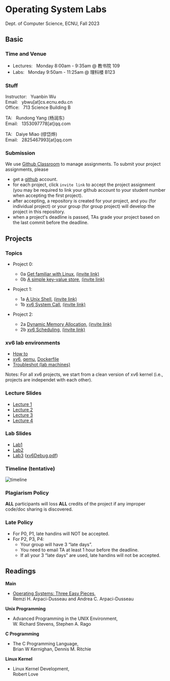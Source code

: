 # Operating System Labs

Dept. of Computer Science, ECNU, Fall 2023

## Basic 

### Time and Venue

* Lectures: &nbsp;  Monday 8:00am - 9:35am @ 教书院 109
* Labs: &nbsp; Monday 9:50am - 11:25am @ 理科楼 B123

### Stuff

Instructor: &nbsp; Yuanbin Wu  
Email: &nbsp; ybwu\[at\]cs.ecnu.edu.cn  
Office: &nbsp; 713 Science Building B

TA: &nbsp; Rundong Yang (杨润东)  
Email: &nbsp; 1353097778\[at\]qq.com

TA: &nbsp; Daiye Miao (缪岱烨)  
Email: &nbsp; 2825467993\[at\]qq.com



### Submission

We use [Github Classroom](https://classroom.github.com/) to manage assignments.
To submit your project assignments, please 
  - get a [github](https://www.github.com) account.
  - for each project, click ``invite link`` to accept the project assignment 
(you may be required to link your github account to your student number when accepting the first project).
  - after accepting, a repository is created for your project, and you (for individual project) or your group (for group project) will develop the project in this repository.
  - when a project's deadline is passed, TAs grade your project based on the last commit before the deadline.



## Projects

### Topics

* Project 0: 
  * 0a [Get familiar with Linux](../projects/linux/linux_warmup/), [(invite link)](https://classroom.github.com/a/zIc_8RpZ)
  * 0b [A simple key-value store](../projects/linux/kv_store), [(invite link)](https://classroom.github.com/a/3VbYpdi6)

* Project 1: 
  * 1a [A Unix Shell](../projects/linux/myshell/), [(invite link)](https://classroom.github.com/a/KFHwm5Zu)
  * 1b [xv6 System Call](../projects/xv6/system_call/), [(invite link)](https://classroom.github.com/a/m0y0-Z8u)

* Project 2: 
  * 2a [Dynamic Memory Allocation](../projects/linux/malloc/), [(invite link)](https://classroom.github.com/a/cdIHSfWh)
  * 2b [xv6 Scheduling](../projects/xv6/scheduling/), [(invite link)](https://classroom.github.com/a/E4q2diRZ)

<!--
* Project 3: 
  * 3a [Locks and Condition Variables](../projects/linux/lock_thread/), [(invite link)](https://classroom.github.com/a/jD-AboCz)
  * 3b [xv6 VM Layout](../projects/xv6/vmlayout/), [(invite link)](https://classroom.github.com/a/ioWs7D5N)

* Project 4: 
  - 4a [File Defragmentation](../projects/linux/defragmentation/), [(invite link)](https://classroom.github.com/a/x5Fa0t2G)
  - 4b [xv6 Kernel Thread](../projects/xv6/thread/), [(invite link)](https://classroom.github.com/a/_T2TXDpb)
-->

### xv6 lab environments

- [How to](../xv6env/)
- [xv6](../xv6env/xv6.tar.gz), [qemu](../xv6env/qemu-6.828-2.9.0.tar.gz), [Dockerfile](../xv6env/Dockerfile)
- [Troubleshot (lab machines)](../xv6env/qemu-lab-install.pdf)


Notes: For all xv6 projects, we start from a clean version of xv6 kernel (i.e., projects are independet with each other). 

### Lecture Slides

* [Lecture 1](slides/lecture-1.pdf)
* [Lecture 2](slides/lecture-2.pdf)
* [Lecture 3](slides/lecture-3.pdf)
* [Lecture 4](slides/lecture-4.pdf)
<!--
* [Lecture 5](slides/lecture-5.pdf)
* [Lecture 6](slides/lecture-6.pdf)
* [Lecture 7](slides/lecture-7.pdf)
-->


### Lab Slides

* [Lab1](slides/lab-1.pdf)
* [Lab2](slides/lab-2.pdf)
* [Lab3](slides/lab-3.pdf) ([xv6Debug.pdf](https://github.com/ecnu-oslab/ecnu-oslab-up/blob/main/23-Fall/slides/xv6Debug.pdf))
<!--
* [Lab1](slides/lab-1.pdf)
* [Lab2 git](slides/lab2git.pdf)
* [Lab4 make](slides/lab4make.pdf)
-->


### Timeline (tentative)


 ![timeline](images/timeline.png)

### Plagiarism Policy

**ALL** participants will loss **ALL** credits of the project 
if any improper code/doc sharing is discovered.

### Late Policy

* For P0, P1, late handins will NOT be accepted.
* For P2, P3, P4:
    - Your group will have 3 “late days”.
    - You need to email TA at least 1 hour before the deadline.   
    - If all your 3 “late days” are used, late handins will not be accepted.


## Readings

**Main**

* [Operating Systems: Three Easy Pieces](http://pages.cs.wisc.edu/~remzi/OSTEP/),  
  Remzi H. Arpaci-Dusseau and Andrea C. Arpaci-Dusseau

**Unix Programming**

* Advanced Programming in the UNIX Environment,   
  W. Richard Stevens, Stephen A. Rago

**C Programming**

* The C Programming Language,  
  Brian W Kernighan, Dennis M. Ritchie

**Linux Kernel**

* Linux Kernel Development,  
  Robert Love


